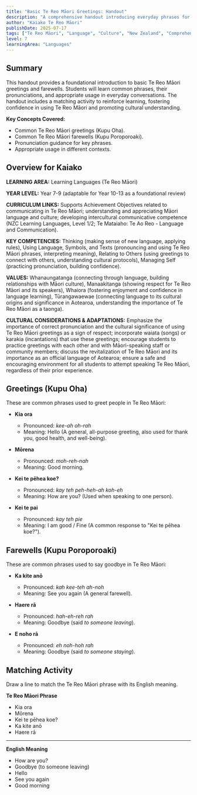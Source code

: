 ```yaml
---
title: "Basic Te Reo Māori Greetings: Handout"
description: "A comprehensive handout introducing everyday phrases for starting and ending conversations in Te Reo Māori, designed for language learners."
author: "Kaiako Te Reo Māori"
publishDate: 2025-07-17
tags: ["Te Reo Māori", "Language", "Culture", "New Zealand", "Comprehension Handout", "Aotearoa New Zealand Curriculum"]
level: 7
learningArea: "Languages"
---
```


## Summary

This handout provides a foundational introduction to basic Te Reo Māori greetings and farewells. Students will learn common phrases, their pronunciations, and appropriate usage in everyday conversations. The handout includes a matching activity to reinforce learning, fostering confidence in using Te Reo Māori and promoting cultural understanding.

**Key Concepts Covered:**
*   Common Te Reo Māori greetings (Kupu Oha).
*   Common Te Reo Māori farewells (Kupu Poroporoaki).
*   Pronunciation guidance for key phrases.
*   Appropriate usage in different contexts.

## Overview for Kaiako

**LEARNING AREA:** Learning Languages (Te Reo Māori)

**YEAR LEVEL:** Year 7-9 (adaptable for Year 10-13 as a foundational review)

**CURRICULUM LINKS:** Supports Achievement Objectives related to communicating in Te Reo Māori; understanding and appreciating Māori language and culture; developing intercultural communicative competence (NZC Learning Languages, Level 1/2; Te Mataiaho: Te Ao Reo - Language and Communication).

**KEY COMPETENCIES:** Thinking (making sense of new language, applying rules), Using Language, Symbols, and Texts (pronouncing and using Te Reo Māori phrases, interpreting meaning), Relating to Others (using greetings to connect with others, understanding cultural protocols), Managing Self (practicing pronunciation, building confidence).

**VALUES:** Whanaungatanga (connecting through language, building relationships with Māori culture), Manaakitanga (showing respect for Te Reo Māori and its speakers), Whaiora (fostering enjoyment and confidence in language learning), Tūrangawaewae (connecting language to its cultural origins and significance in Aotearoa, understanding the importance of Te Reo Māori as a taonga).

**CULTURAL CONSIDERATIONS & ADAPTATIONS:** Emphasize the importance of correct pronunciation and the cultural significance of using Te Reo Māori greetings as a sign of respect; incorporate waiata (songs) or karakia (incantations) that use these greetings; encourage students to practice greetings with each other and with Māori-speaking staff or community members; discuss the revitalization of Te Reo Māori and its importance as an official language of Aotearoa; ensure a safe and encouraging environment for all students to attempt speaking Te Reo Māori, regardless of their prior experience.

## Greetings (Kupu Oha)

These are common phrases used to greet people in Te Reo Māori:

*   **Kia ora**
    *   Pronounced: *kee-ah oh-rah*
    *   Meaning: Hello (A general, all-purpose greeting, also used for thank you, good health, and well-being).

*   **Mōrena**
    *   Pronounced: *moh-reh-nah*
    *   Meaning: Good morning.

*   **Kei te pēhea koe?**
    *   Pronounced: *kay teh peh-heh-ah koh-eh*
    *   Meaning: How are you? (Used when speaking to one person).

*   **Kei te pai**
    *   Pronounced: *kay teh pie*
    *   Meaning: I am good / Fine (A common response to "Kei te pēhea koe?").

## Farewells (Kupu Poroporoaki)

These are common phrases used to say goodbye in Te Reo Māori:

*   **Ka kite anō**
    *   Pronounced: *kah kee-teh ah-noh*
    *   Meaning: See you again (A general farewell).

*   **Haere rā**
    *   Pronounced: *hah-eh-reh rah*
    *   Meaning: Goodbye (said *to someone leaving*).

*   **E noho rā**
    *   Pronounced: *eh noh-hoh rah*
    *   Meaning: Goodbye (said *to someone staying*).

## Matching Activity

Draw a line to match the Te Reo Māori phrase with its English meaning.

**Te Reo Māori Phrase**

*   Kia ora
*   Mōrena
*   Kei te pēhea koe?
*   Ka kite anō
*   Haere rā

---

**English Meaning**

*   How are you?
*   Goodbye (to someone leaving)
*   Hello
*   See you again
*   Good morning